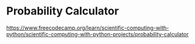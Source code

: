 # Probability Calculator

https://www.freecodecamp.org/learn/scientific-computing-with-python/scientific-computing-with-python-projects/probability-calculator
